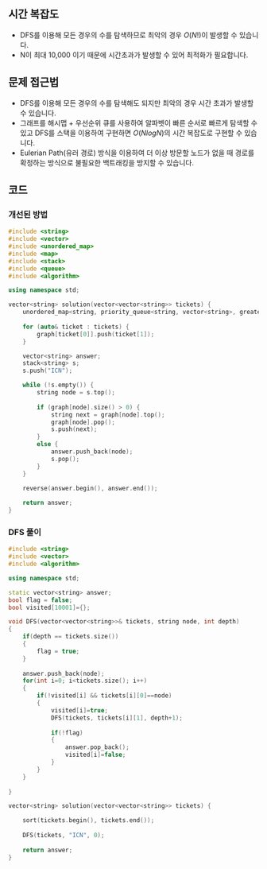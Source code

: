 ## 시간 복잡도
 - DFS를 이용해 모든 경우의 수를 탐색하므로 최악의 경우 $O(N!)$이 발생할 수 있습니다.
 - N이 최대 10,000 이기 때문에 시간초과가 발생할 수 있어 최적화가 필요합니다.

## 문제 접근법
 - DFS를 이용해 모든 경우의 수를 탐색해도 되지만 최악의 경우 시간 초과가 발생할 수 있습니다.
 - 그래프를 해시맵 + 우선순위 큐를 사용하여 알파벳이 빠른 순서로 빠르게 탐색할 수 있고 DFS를 스택을 이용하여 구현하면 $O(NlogN)$의 시간 복잡도로 구현할 수 있습니다.
 - Eulerian Path(유러 경로) 방식을 이용하여 더 이상 방문할 노드가 없을 때 경로를 확정하는 방식으로 불필요한 백트래킹을 방지할 수 있습니다.

## 코드

### 개선된 방법

```cpp
#include <string>
#include <vector>
#include <unordered_map>
#include <map>
#include <stack>
#include <queue>
#include <algorithm>

using namespace std;

vector<string> solution(vector<vector<string>> tickets) {
    unordered_map<string, priority_queue<string, vector<string>, greater<string>>> graph;
    
    for (auto& ticket : tickets) {
        graph[ticket[0]].push(ticket[1]);
    }

    vector<string> answer;
    stack<string> s;
    s.push("ICN"); 

    while (!s.empty()) {
        string node = s.top();
        
        if (graph[node].size() > 0) {
            string next = graph[node].top();
            graph[node].pop();
            s.push(next);
        } 
        else {
            answer.push_back(node);
            s.pop();
        }
    }

    reverse(answer.begin(), answer.end());
    
    return answer;
}

```

### DFS 풀이

```cpp
#include <string>
#include <vector>
#include <algorithm>

using namespace std;

static vector<string> answer;
bool flag = false;
bool visited[10001]={};

void DFS(vector<vector<string>>& tickets, string node, int depth)
{
    if(depth == tickets.size())
    {
        flag = true;
    }
    
    answer.push_back(node);
    for(int i=0; i<tickets.size(); i++)
    {
        if(!visited[i] && tickets[i][0]==node)
        {
            visited[i]=true;
            DFS(tickets, tickets[i][1], depth+1);
            
            if(!flag)
            {
                answer.pop_back();
                visited[i]=false;
            }
        }
    }
    
}

vector<string> solution(vector<vector<string>> tickets) {

    sort(tickets.begin(), tickets.end());
    
    DFS(tickets, "ICN", 0);
    
    return answer;
}
```